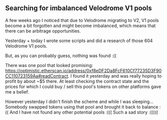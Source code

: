 ## Searching for imbalanced Velodrome V1 pools

A few weeks ago I noticed that due to Velodrome migrating to V2, V1 pools become a bit forgotten and might become imbalanced, which means that there can be arbitrage opportunities.

Yesterday + today I wrote some scripts and did a research of those 604 Velodrome V1 pools.

But, as you can probably guess, nothing was found :((

There was one pool that looked promising: https://optimistic.etherscan.io/address/0xf8eDF2Da8FcF610Cf77235D3F90CC110723159Aa#readContract. I found it yesterday and was really hoping to profit by about ~$5 there. At least checking the contract state and the prices for which I could buy / sell this pool's tokens on other platforms gave me a belief.

However yesterday I didn't finish the scheme and while I was sleeping... Somebody swapped tokens using that pool and brought it back to balance :(( And I have not found any other potential pools :((( Such a sad story :(((((

